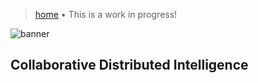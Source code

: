 > [home](/programming)
> &bull; This is a work in progress!

![banner](/cdi/photos/banner.png)

## Collaborative Distributed Intelligence


